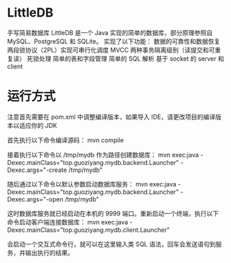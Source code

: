 # LittleDB
手写简易数据库
LittleDB 是一个 Java 实现的简单的数据库，部分原理参照自 MySQL、PostgreSQL 和 SQLite。
实现了以下功能：
数据的可靠性和数据恢复
两段锁协议（2PL）实现可串行化调度
MVCC
两种事务隔离级别（读提交和可重复读）
死锁处理
简单的表和字段管理
简单的 SQL 解析
基于 socket 的 server 和 client

# 运行方式
注意首先需要在 pom.xml 中调整编译版本，如果导入 IDE，请更改项目的编译版本以适应你的 JDK

首先执行以下命令编译源码：
mvn compile

接着执行以下命令以 /tmp/mydb 作为路径创建数据库：
mvn exec:java -Dexec.mainClass="top.guoziyang.mydb.backend.Launcher" -Dexec.args="-create /tmp/mydb"

随后通过以下命令以默认参数启动数据库服务：
mvn exec:java -Dexec.mainClass="top.guoziyang.mydb.backend.Launcher" -Dexec.args="-open /tmp/mydb"

这时数据库服务就已经启动在本机的 9999 端口。重新启动一个终端，执行以下命令启动客户端连接数据库：
mvn exec:java -Dexec.mainClass="top.guoziyang.mydb.client.Launcher"

会启动一个交互式命令行，就可以在这里输入类 SQL 语法，回车会发送语句到服务，并输出执行的结果。
